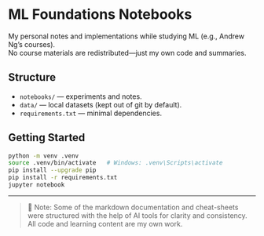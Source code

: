# ML Foundations Notebooks

My personal notes and implementations while studying ML (e.g., Andrew Ng’s courses).  
No course materials are redistributed—just my own code and summaries.

## Structure

- `notebooks/` — experiments and notes.
- `data/` — local datasets (kept out of git by default).
- `requirements.txt` — minimal dependencies.

## Getting Started

```bash
python -m venv .venv
source .venv/bin/activate   # Windows: .venv\Scripts\activate
pip install --upgrade pip
pip install -r requirements.txt
jupyter notebook
```

---

> 💬 Note: Some of the markdown documentation and cheat-sheets were structured with the help of AI tools for clarity and consistency. All code and learning content are my own work.
